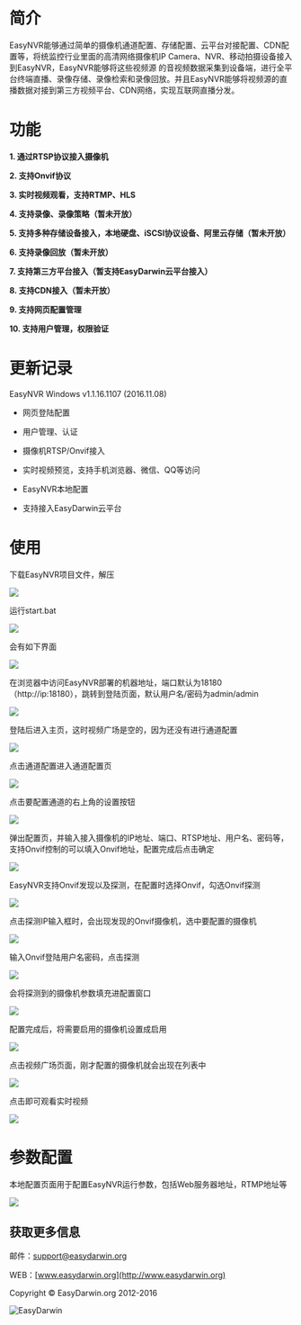 # 简介 #

EasyNVR能够通过简单的摄像机通道配置、存储配置、云平台对接配置、CDN配置等，将统监控行业里面的高清网络摄像机IP Camera、NVR、移动拍摄设备接入到EasyNVR，EasyNVR能够将这些视频源
的音视频数据采集到设备端，进行全平台终端直播、录像存储、录像检索和录像回放。并且EasyNVR能够将视频源的直播数据对接到第三方视频平台、CDN网络，实现互联网直播分发。

# 功能 #

**1. 通过RTSP协议接入摄像机**

**2. 支持Onvif协议**

**3. 实时视频观看，支持RTMP、HLS**

**4. 支持录像、录像策略（暂未开放）**

**5. 支持多种存储设备接入，本地硬盘、iSCSI协议设备、阿里云存储（暂未开放）**

**6. 支持录像回放（暂未开放）**

**7. 支持第三方平台接入（暂支持EasyDarwin云平台接入）**

**8. 支持CDN接入（暂未开放）**

**9. 支持网页配置管理**

**10. 支持用户管理，权限验证**

# 更新记录 #

EasyNVR Windows v1.1.16.1107 (2016.11.08)

- 网页登陆配置

- 用户管理、认证

- 摄像机RTSP/Onvif接入

- 实时视频预览，支持手机浏览器、微信、QQ等访问

- EasyNVR本地配置

- 支持接入EasyDarwin云平台


# 使用 #

下载EasyNVR项目文件，解压

![](http://www.easydarwin.org/github/images/easynvr/01.png)

运行start.bat

![](http://www.easydarwin.org/github/images/easynvr/02.png)

会有如下界面

![](http://www.easydarwin.org/github/images/easynvr/03.png)

在浏览器中访问EasyNVR部署的机器地址，端口默认为18180（http://ip:18180），跳转到登陆页面，默认用户名/密码为admin/admin

![](http://www.easydarwin.org/github/images/easynvr/04.png)

登陆后进入主页，这时视频广场是空的，因为还没有进行通道配置

![](http://www.easydarwin.org/github/images/easynvr/05.png)

点击通道配置进入通道配置页

![](http://www.easydarwin.org/github/images/easynvr/06.png)

点击要配置通道的右上角的设置按钮

![](http://www.easydarwin.org/github/images/easynvr/07.png)

弹出配置页，并输入接入摄像机的IP地址、端口、RTSP地址、用户名、密码等，支持Onvif控制的可以填入Onvif地址，配置完成后点击确定

![](http://www.easydarwin.org/github/images/easynvr/08.png)

EasyNVR支持Onvif发现以及探测，在配置时选择Onvif，勾选Onvif探测

![](http://www.easydarwin.org/github/images/easynvr/09.png)

点击探测IP输入框时，会出现发现的Onvif摄像机，选中要配置的摄像机

![](http://www.easydarwin.org/github/images/easynvr/10.png)

输入Onvif登陆用户名密码，点击探测

![](http://www.easydarwin.org/github/images/easynvr/11.png)

会将探测到的摄像机参数填充进配置窗口

![](http://www.easydarwin.org/github/images/easynvr/12.png)

配置完成后，将需要启用的摄像机设置成启用

![](http://www.easydarwin.org/github/images/easynvr/13.png)

点击视频广场页面，刚才配置的摄像机就会出现在列表中

![](http://www.easydarwin.org/github/images/easynvr/14.png)

点击即可观看实时视频

![](http://www.easydarwin.org/github/images/easynvr/15.png)

# 参数配置 #

本地配置页面用于配置EasyNVR运行参数，包括Web服务器地址，RTMP地址等

![](http://www.easydarwin.org/github/images/easynvr/16.png)

## 获取更多信息 ##

邮件：[support@easydarwin.org](mailto:support@easydarwin.org) 

WEB：[www.easydarwin.org](http://www.easydarwin.org)

Copyright &copy; EasyDarwin.org 2012-2016

![EasyDarwin](http://www.easydarwin.org/skin/easydarwin/images/wx_qrcode.jpg)